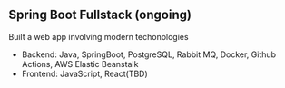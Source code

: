 ## Spring Boot Fullstack (ongoing)
Built a web app involving modern techonologies
- Backend:  Java, SpringBoot, PostgreSQL, Rabbit MQ, Docker, Github Actions, AWS Elastic Beanstalk
- Frontend: JavaScript, React(TBD)
